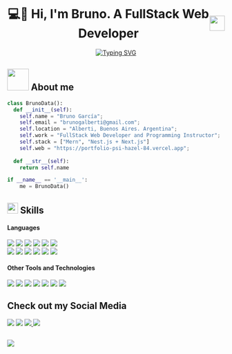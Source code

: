 <h1 align="center" style="display: flex; align-items: center; justify-content: center; margin-button: 10px;">
  <b>💻🚀 Hi, I'm Bruno. A FullStack Web Developer</b>
  <img src="https://media.giphy.com/media/hvRJCLFzcasrR4ia7z/giphy.gif" width="35">
</h1>
<!--  -->
<p align="center">
<a href="https://git.io/typing-svg"><img src="https://readme-typing-svg.herokuapp.com?font=Fira+Code&duration=3000&pause=500&color=74ACDF&multiline=true&width=455&height=80&lines=I+am+a+passionate+programmer+and;programming+instructor+from+;Alberti%2C+Buenos+Aires%2C+Argentina." alt="Typing SVG" /></a>
</p>


<!-- about -->
## <img src="https://media4.giphy.com/media/v1.Y2lkPTc5MGI3NjExdGlpaGhyNzlpaHZxeWYzcTlnOW8xM2k2cHVoYm03MXl2MWl1bWd4aCZlcD12MV9pbnRlcm5hbF9naWZfYnlfaWQmY3Q9cw/VpoSSCULcL6YrcHPCo/200.webp" width ="50"><b> About me</b>
```python
class BrunoData():
  def __init__(self):
    self.name = "Bruno García";
    self.email = "brunogalberti@gmail.com";
    self.location = "Alberti, Buenos Aires. Argentina";
    self.work = "FullStack Web Developer and Programming Instructor";
    self.stack = ["Mern", "Nest.js + Next.js"]
    self.web = "https://portfolio-psi-hazel-84.vercel.app";
  
  def __str__(self):
    return self.name

if __name__ == '__main__':
    me = BrunoData()
```
<!-- skills -->
## <img src="https://media2.giphy.com/media/QssGEmpkyEOhBCb7e1/giphy.gif?cid=ecf05e47a0n3gi1bfqntqmob8g9aid1oyj2wr3ds3mg700bl&rid=giphy.gif" width ="25"><b> Skills</b>
<h4> Languages </h4>
<span> 
  <img src="https://img.shields.io/badge/HTML5-E34F26?style=for-the-badge&logo=html5&logoColor=white">
  <img src="https://img.shields.io/badge/CSS3-1572B6?style=for-the-badge&logo=css3&logoColor=white">
  <img src="https://img.shields.io/badge/tailwindcss-%2338B2AC.svg?style=for-the-badge&logo=tailwind-css&logoColor=white">
  <img src="https://img.shields.io/badge/JavaScript-F7DF1E?style=for-the-badge&logo=javascript&logoColor=black">
  <img src="https://img.shields.io/badge/python-3670A0?style=for-the-badge&logo=python&logoColor=ffdd54">
  <img src="https://img.shields.io/badge/c++-%2300599C.svg?style=for-the-badge&logo=c%2B%2B&logoColor=white">
  <br/>
  <img src= "https://img.shields.io/badge/django-%23092E20.svg?style=for-the-badge&logo=django&logoColor=white">
  <img src="https://img.shields.io/badge/react-%2320232a.svg?style=for-the-badge&logo=react&logoColor=%2361DAFB">
  <img src="https://img.shields.io/badge/-Arduino-00979D?style=for-the-badge&logo=Arduino&logoColor=white">
  <img src="https://img.shields.io/badge/nestjs-%23E0234E.svg?style=for-the-badge&logo=nestjs&logoColor=white">
  <img src="https://img.shields.io/badge/Next-black?style=for-the-badge&logo=next.js&logoColor=white">
  <img src="https://img.shields.io/badge/node.js-6DA55F?style=for-the-badge&logo=node.js&logoColor=white"
</span>

<h4> Other Tools and Technologies </h4>
<span>
  <img src="https://img.shields.io/badge/github-%23121011.svg?style=for-the-badge&logo=github&logoColor=white">
  <img src="https://img.shields.io/badge/Git-F05032?style=for-the-badge&logo=git&logoColor=white">
  <img src="https://img.shields.io/badge/Notion-%23000000.svg?style=for-the-badge&logo=notion&logoColor=white">
  <img src="https://img.shields.io/badge/postgres-%23316192.svg?style=for-the-badge&logo=postgresql&logoColor=white">
  <img src="https://img.shields.io/badge/Prisma-3982CE?style=for-the-badge&logo=Prisma&logoColor=white">
  <img src="https://img.shields.io/badge/vercel-%23000000.svg?style=for-the-badge&logo=vercel&logoColor=white">
  <img src="https://img.shields.io/badge/Visual%20Studio%20Code-0078d7.svg?style=for-the-badge&logo=visual-studio-code&logoColor=white">
</span>

## Check out my Social Media
<a>
    <img src="https://img.shields.io/badge/Gmail-D14836?style=for-the-badge&logo=gmail&logoColor=white">
</a>
<a>
  <img src="https://img.shields.io/badge/Discord-%235865F2.svg?style=for-the-badge&logo=discord&logoColor=white">
</a>
<a href="https://www.linkedin.com/in/bruno-garc%C3%ADa/">
  <img src="https://img.shields.io/badge/linkedin-%230077B5.svg?style=for-the-badge&logo=linkedin&logoColor=white">
</a>
<a href="https://www.instagram.com/brugarciaok/">
  <img src="https://img.shields.io/badge/Instagram-%23E4405F.svg?style=for-the-badge&logo=Instagram&logoColor=white">
</a>

## 
<a href="https://portfolio-psi-hazel-84.vercel.app">
  <img src="https://media4.giphy.com/media/v1.Y2lkPTc5MGI3NjExYTRobDIxOGg4aDU1NjRrbnAxZGM3Zzhtc2c1c3ZucmFvcDc3ZmM3NSZlcD12MV9pbnRlcm5hbF9naWZfYnlfaWQmY3Q9dHM/MzUplcoS0HIzNIdP3T/200.webp">
</a>
